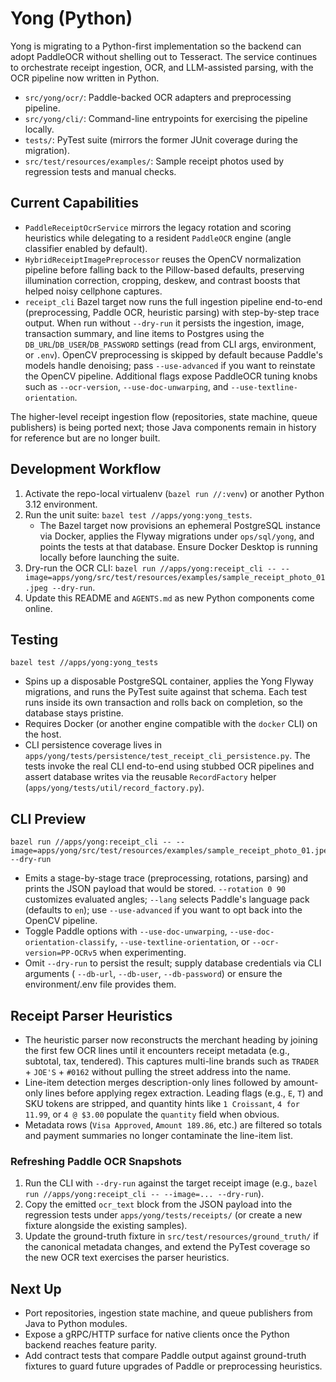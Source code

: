 # Yong (Python)

Yong is migrating to a Python-first implementation so the backend can adopt PaddleOCR
without shelling out to Tesseract. The service continues to orchestrate receipt ingestion,
OCR, and LLM-assisted parsing, with the OCR pipeline now written in Python.

- `src/yong/ocr/`: Paddle-backed OCR adapters and preprocessing pipeline.
- `src/yong/cli/`: Command-line entrypoints for exercising the pipeline locally.
- `tests/`: PyTest suite (mirrors the former JUnit coverage during the migration).
- `src/test/resources/examples/`: Sample receipt photos used by regression tests and manual checks.

## Current Capabilities
- `PaddleReceiptOcrService` mirrors the legacy rotation and scoring heuristics while delegating
  to a resident `PaddleOCR` engine (angle classifier enabled by default).
- `HybridReceiptImagePreprocessor` reuses the OpenCV normalization pipeline before falling back
  to the Pillow-based defaults, preserving illumination correction, cropping, deskew, and contrast
  boosts that helped noisy cellphone captures.
- `receipt_cli` Bazel target now runs the full ingestion pipeline end-to-end (preprocessing,
  Paddle OCR, heuristic parsing) with step-by-step trace output. When run without `--dry-run` it
  persists the ingestion, image, transaction summary, and line items to Postgres using the
  `DB_URL`/`DB_USER`/`DB_PASSWORD` settings (read from CLI args, environment, or `.env`). OpenCV
  preprocessing is skipped by default because Paddle's models handle denoising; pass `--use-advanced`
  if you want to reinstate the OpenCV pipeline. Additional flags expose PaddleOCR tuning knobs such
  as `--ocr-version`, `--use-doc-unwarping`, and `--use-textline-orientation`.

The higher-level receipt ingestion flow (repositories, state machine, queue publishers) is being
ported next; those Java components remain in history for reference but are no longer built.

## Development Workflow
1. Activate the repo-local virtualenv (`bazel run //:venv`) or another Python 3.12 environment.
2. Run the unit suite: `bazel test //apps/yong:yong_tests`.
   - The Bazel target now provisions an ephemeral PostgreSQL instance via Docker, applies
     the Flyway migrations under `ops/sql/yong`, and points the tests at that database.
     Ensure Docker Desktop is running locally before launching the suite.
3. Dry-run the OCR CLI: `bazel run //apps/yong:receipt_cli -- --image=apps/yong/src/test/resources/examples/sample_receipt_photo_01.jpeg --dry-run`.
4. Update this README and `AGENTS.md` as new Python components come online.

## Testing
```
bazel test //apps/yong:yong_tests
```
- Spins up a disposable PostgreSQL container, applies the Yong Flyway migrations, and runs the
  PyTest suite against that schema. Each test runs inside its own transaction and rolls back on
  completion, so the database stays pristine.
- Requires Docker (or another engine compatible with the `docker` CLI) on the host.
- CLI persistence coverage lives in `apps/yong/tests/persistence/test_receipt_cli_persistence.py`.
  The tests invoke the real CLI end-to-end using stubbed OCR pipelines and assert database writes
  via the reusable `RecordFactory` helper (`apps/yong/tests/util/record_factory.py`).

## CLI Preview
```
bazel run //apps/yong:receipt_cli -- --image=apps/yong/src/test/resources/examples/sample_receipt_photo_01.jpeg --dry-run
```
- Emits a stage-by-stage trace (preprocessing, rotations, parsing) and prints the JSON payload that
  would be stored. `--rotation 0 90` customizes evaluated angles; `--lang` selects Paddle's language
  pack (defaults to `en`); use `--use-advanced` if you want to opt back into the OpenCV pipeline.
- Toggle Paddle options with `--use-doc-unwarping`, `--use-doc-orientation-classify`,
  `--use-textline-orientation`, or `--ocr-version=PP-OCRv5` when experimenting.
- Omit `--dry-run` to persist the result; supply database credentials via CLI arguments (
  `--db-url`, `--db-user`, `--db-password`) or ensure the environment/.env file provides them.

## Receipt Parser Heuristics
- The heuristic parser now reconstructs the merchant heading by joining the first few OCR lines
  until it encounters receipt metadata (e.g., subtotal, tax, tendered). This captures multi-line
  brands such as `TRADER` + `JOE'S` + `#0162` without pulling the street address into the name.
- Line-item detection merges description-only lines followed by amount-only lines before applying
  regex extraction. Leading flags (e.g., `E`, `T`) and SKU tokens are stripped, and quantity hints
  like `1 Croissant`, `4 for 11.99`, or `4 @ $3.00` populate the `quantity` field when obvious.
- Metadata rows (`Visa Approved`, `Amount 189.86`, etc.) are filtered so totals and payment
  summaries no longer contaminate the line-item list.

### Refreshing Paddle OCR Snapshots
1. Run the CLI with `--dry-run` against the target receipt image (e.g.,
   `bazel run //apps/yong:receipt_cli -- --image=... --dry-run`).
2. Copy the emitted `ocr_text` block from the JSON payload into the regression tests under
   `apps/yong/tests/receipts/` (or create a new fixture alongside the existing samples).
3. Update the ground-truth fixture in `src/test/resources/ground_truth/` if the canonical metadata
   changes, and extend the PyTest coverage so the new OCR text exercises the parser heuristics.

## Next Up
- Port repositories, ingestion state machine, and queue publishers from Java to Python modules.
- Expose a gRPC/HTTP surface for native clients once the Python backend reaches feature parity.
- Add contract tests that compare Paddle output against ground-truth fixtures to guard future
  upgrades of Paddle or preprocessing heuristics.
